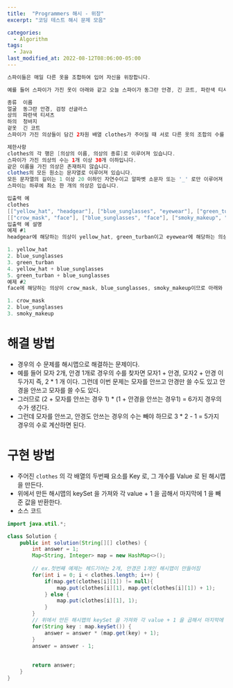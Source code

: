 ```yaml
---
title:  "Programmers 해시 - 위장"
excerpt: "코딩 테스트 해시 문제 모음"

categories:
  - Algorithm
tags:
  - Java
last_modified_at: 2022-08-12T08:06:00-05:00
---
```


```java
스파이들은 매일 다른 옷을 조합하여 입어 자신을 위장합니다.

예를 들어 스파이가 가진 옷이 아래와 같고 오늘 스파이가 동그란 안경, 긴 코트, 파란색 티셔츠를 입었다면 다음날은 청바지를 추가로 입거나 동그란 안경 대신 검정 선글라스를 착용하거나 해야 합니다.

종류	이름
얼굴	동그란 안경, 검정 선글라스
상의	파란색 티셔츠
하의	청바지
겉옷	긴 코트
스파이가 가진 의상들이 담긴 2차원 배열 clothes가 주어질 때 서로 다른 옷의 조합의 수를 return 하도록 solution 함수를 작성해주세요.

제한사항
clothes의 각 행은 [의상의 이름, 의상의 종류]로 이루어져 있습니다.
스파이가 가진 의상의 수는 1개 이상 30개 이하입니다.
같은 이름을 가진 의상은 존재하지 않습니다.
clothes의 모든 원소는 문자열로 이루어져 있습니다.
모든 문자열의 길이는 1 이상 20 이하인 자연수이고 알파벳 소문자 또는 '_' 로만 이루어져 있습니다.
스파이는 하루에 최소 한 개의 의상은 입습니다.

입출력 예
clothes	                                                                                    return
[["yellow_hat", "headgear"], ["blue_sunglasses", "eyewear"], ["green_turban", "headgear"]]	5
[["crow_mask", "face"], ["blue_sunglasses", "face"], ["smoky_makeup", "face"]]	            3
입출력 예 설명
예제 #1
headgear에 해당하는 의상이 yellow_hat, green_turban이고 eyewear에 해당하는 의상이 blue_sunglasses이므로 아래와 같이 5개의 조합이 가능합니다.

1. yellow_hat
2. blue_sunglasses
3. green_turban
4. yellow_hat + blue_sunglasses
5. green_turban + blue_sunglasses
예제 #2
face에 해당하는 의상이 crow_mask, blue_sunglasses, smoky_makeup이므로 아래와 같이 3개의 조합이 가능합니다.

1. crow_mask
2. blue_sunglasses
3. smoky_makeup
```


# 해결 방법
- 경우의 수 문제를 해시맵으로 해결하는 문제이다.
- 예를 들어 모자 2개, 안경 1개로 경우의 수를 찾자면 모자1 + 안경, 모자2 + 안경 이 두가지 즉, 2 * 1 개 이다. 그런데 이번 문제는 모자를 안쓰고 안경만 쓸 수도 있고 안경을 안쓰고 모자를 쓸 수도 있다.
- 그러므로 (2 + 모자를 안쓰는 경우 1) * (1 + 안경을 안쓰는 경우1) = 6가지 경우의 수가 생긴다.
- 그런데 모자를 안쓰고, 안경도 안쓰는 경우의 수는 빼야 하므로 3 * 2 - 1 = 5가지 경우의 수로 계산하면 된다.


# 구현 방법
- 주어진 `clothes` 의 각 배열의 두번째 요소를 Key 로, 그 개수를 Value 로 된 해시맵을 만든다.
- 위에서 만든 해시맵의 keySet 을 가져와 각 value + 1 을 곱해서 마지막에 1 을 빼준 값을 반환한다.
- 소스 코드

```java
import java.util.*;

class Solution {
    public int solution(String[][] clothes) {
        int answer = 1;
        Map<String, Integer> map = new HashMap<>();
        
        // ex.첫번째 예제는 헤드기어는 2개, 안경은 1개인 해시맵이 만들어짐
        for(int i = 0; i < clothes.length; i++) {
            if(map.get(clothes[i][1]) != null){
                map.put(clothes[i][1], map.get(clothes[i][1]) + 1); 
            } else {
                map.put(clothes[i][1], 1);
            }
        }
        // 위에서 만든 해시맵의 keySet 을 가져와 각 value + 1 을 곱해서 마지막에 1 을 빼준 값을 반환한다.
        for(String key : map.keySet()) {
            answer = answer * (map.get(key) + 1);
        }
        answer = answer - 1;
        
        
        return answer;
    }
}

```